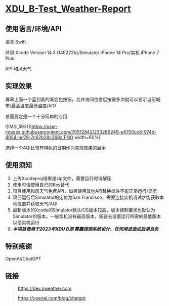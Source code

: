 # [XDU_B-Test_Weather-Report](https://github.com/noobwei/XDU_B-Test_Weather-Report)

## 使用语言/环境/API

语言:Swift

环境:Xcode Version 14.3 (14E222b)/Simulator iPhone 14 Pro/实机 iPhone 7 Plus

API:和风天气

## 实现效果

屏幕上面一个蓝到紫的渐变色按钮，允许访问位置后按很多次就可以显示当前城市/最高温度最低温度/AQI

总而言之是一个十分简单的应用

![IMG_5931](https://user-images.githubusercontent.com/70512842/233266249-e4700cc8-974d-4054-ad78-7c62b28c368a.PNG width=60%)

选择一个AQI比较有特色的日期作为实现效果的展示

## 使用须知

1. 上传Xcodeproj结果是zip文件，需要运行时请解压
2. 使用时请使用自己的Key替代
3. 项目使用和风天气免费API，如果使用其他API替换或许不能正常运行/显示
4. 项目运行后Simulator的定位为San Francisco，需要连接实机调试才能获取本地位置并获取天气/AQI
5. 最新版本的Xcode的Simulator默认iOS版本较高，版本控制要求也默认为Simulator的版本。一般实机没有最高版本，需要去设置运行所需的最低版本以便实机运行
6. ***本项目使用于2023年XDU B测 雾霾探测系统设计，任何用途造成后果自负***

## 特别感谢

OpenAI/ChatGPT

## 链接
> https://dev.qweather.com

> https://openai.com/blog/chatgpt



